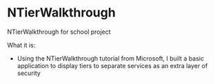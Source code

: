 # NTierWalkthrough
NTierWalkthrough for school project

What it is: 

- Using the NTierWalkthrough tutorial from Microsoft, I built a basic application to display tiers to separate services
  as an extra layer of security
